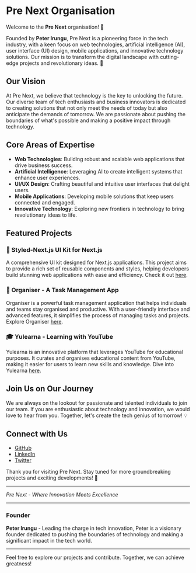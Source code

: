 # Pre Next Organisation

Welcome to the **Pre Next** organisation! 🚀

Founded by **Peter Irungu**, Pre Next is a pioneering force in the tech industry, with a keen focus on web technologies, artificial intelligence (AI), user interface (UI) design, mobile applications, and innovative technology solutions. Our mission is to transform the digital landscape with cutting-edge projects and revolutionary ideas. 🌟

## Our Vision

At Pre Next, we believe that technology is the key to unlocking the future. Our diverse team of tech enthusiasts and business innovators is dedicated to creating solutions that not only meet the needs of today but also anticipate the demands of tomorrow. We are passionate about pushing the boundaries of what's possible and making a positive impact through technology.

## Core Areas of Expertise

- **Web Technologies**: Building robust and scalable web applications that drive business success.
- **Artificial Intelligence**: Leveraging AI to create intelligent systems that enhance user experiences.
- **UI/UX Design**: Crafting beautiful and intuitive user interfaces that delight users.
- **Mobile Applications**: Developing mobile solutions that keep users connected and engaged.
- **Innovative Technology**: Exploring new frontiers in technology to bring revolutionary ideas to life.

## Featured Projects

### 🌟 Styled-Next.js UI Kit for Next.js

A comprehensive UI kit designed for Next.js applications. This project aims to provide a rich set of reusable components and styles, helping developers build stunning web applications with ease and efficiency. Check it out [here](https://github.com/TechGeniusOrg/styled-nextjs-ui-kit).

### 📅 Organiser - A Task Management App

Organiser is a powerful task management application that helps individuals and teams stay organised and productive. With a user-friendly interface and advanced features, it simplifies the process of managing tasks and projects. Explore Organiser [here](https://github.com/TechGeniusOrg/organiser).

### 🎓 Yulearna - Learning with YouTube

Yulearna is an innovative platform that leverages YouTube for educational purposes. It curates and organises educational content from YouTube, making it easier for users to learn new skills and knowledge. Dive into Yulearna [here](https://github.com/TechGeniusOrg/yulearna).

## Join Us on Our Journey

We are always on the lookout for passionate and talented individuals to join our team. If you are enthusiastic about technology and innovation, we would love to hear from you. Together, let's create the tech genius of tomorrow! 💡

## Connect with Us

- [GitHub](https://github.com/prenext)
- [LinkedIn](https://www.linkedin.com/company/prenext)
- [Twitter](https://twitter.com/prenext)

Thank you for visiting Pre Next. Stay tuned for more groundbreaking projects and exciting developments! 🚀

---

*Pre Next - Where Innovation Meets Excellence*

---

### Founder

**Peter Irungu** - Leading the charge in tech innovation, Peter is a visionary founder dedicated to pushing the boundaries of technology and making a significant impact in the tech world.

---

Feel free to explore our projects and contribute. Together, we can achieve greatness!
